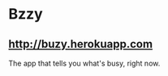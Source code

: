 Bzzy
===== 

http://buzy.herokuapp.com
-------------------------

The app that tells you what's busy, right now.

